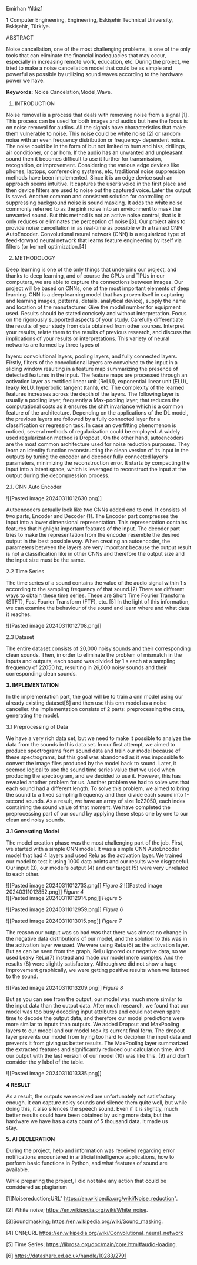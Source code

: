 

Emirhan Yıldız1

**1** Computer Engineering, Engineering, Eskişehir Technical University, Eskişehir, Türkiye.

ABSTRACT

Noise cancellation, one of the most challenging problems, is one of the only tools that can eliminate the financial inadequacies that may occur, especially in increasing remote work, education, etc. During the project, we tried to make a noise cancellation model that could be as simple and powerful as possible by utilizing sound waves according to the hardware power we have.

**Keywords:** Noice Cancelation,Model,Wave.

1. INTRODUCTION

Noise removal is a process that deals with removing noise from a signal [1]. This process can be used for both images and audios but here the focus is on noise removal for audios. All the signals have characteristics that make them vulnerable to noise. This noise could be white noise [2] or random noise with an even frequency distribution or frequency- dependent noise. The noise could be in the form of but not limited to hum and hiss, drillings, air conditioner, or car horn. If the audio has an unwanted and unpleasant sound then it becomes difficult to use it further for transmission, recognition, or improvement. Considering the various edge devices like phones, laptops, conferencing systems, etc, traditional noise suppression methods have been implemented. Since it is an edge device such an approach seems intuitive. It captures the user’s voice in the first place and then device filters are used to noise out the captured voice. Later the output is saved. Another common and consistent solution for controlling or suppressing background noise is sound masking. It adds the white noise commonly referred to as the pink noise into an environment to mask the unwanted sound. But this method is not an active noise control, that is it only reduces or eliminates the perception of noise [3]. Our project aims to provide noise cancellation in as real-time as possible with a trained CNN AutoEncoder. Convolutional neural network (CNN) is a regularized type of feed-forward neural network that learns feature engineering by itself via filters (or kernel) optimization.[4]

2. METHODOLOGY

Deep learning is one of the only things that underpins our project, and thanks to deep learning, and of course the GPUs and TPUs in our computers, we are able to capture the connections between images. Our project will be based on CNNs, one of the most important elements of deep learning. CNN is a deep learning model that has proven itself in capturing and learning images, patterns, details. analytical device), supply the name and location of the manufacturer. Give the model number for equipment used. Results should be stated concisely and without interpretation. Focus on the rigorously supported aspects of your study. Carefully differentiate the results of your study from data obtained from other sources. Interpret your results, relate them to the results of previous research, and discuss the implications of your results or interpretations. This variety of neural networks are formed by three types of

layers: convolutional layers, pooling layers, and fully connected layers. Firstly, filters of the convolutional layers are convolved to the input in a sliding window resulting in a feature map summarizing the presence of detected features in the input. The feature maps are processed through an activation layer as rectified linear unit (ReLU), exponential linear unit (ELU), leaky ReLU, hyperbolic tangent (tanh), etc. The complexity of the learned features increases across the depth of the layers. The following layer is usually a pooling layer, frequently a Max-pooling layer, that reduces the computational costs as it ensures the shift invariance which is a common feature of the architecture. Depending on the applications of the DL model, the previous layers are followed by a fully connected layer for a classification or regression task. In case an overfitting phenomenon is noticed, several methods of regularization could be employed. A widely used regularization method is Dropout . On the other hand, autoencoders are the most common architecture used for noise reduction purposes. They learn an identity function reconstructing the clean version of its input in the outputs by tuning the encoder and decoder fully connected layer’s parameters, minimizing the reconstruction error. It starts by compacting the input into a latent space, which is leveraged to reconstruct the input at the output during the decompression process.

2.1. CNN Auto Encoder

![[Pasted image 20240311012630.png]]

Autoencoders actually look like two CNNs added end to end. It consists of two parts, Encoder and Decoder (1). The Encoder part compresses the input into a lower dimensional representation. This representation contains features that highlight important features of the input. The decoder part tries to make the representation from the encoder resemble the desired output in the best possible way. When creating an autoencoder, the parameters between the layers are very important because the output result is not a classification like in other CNNs and therefore the output size and the input size must be the same.

2.2 Time Series

The time series of a sound contains the value of the audio signal within 1 s according to the sampling frequency of that sound.(2) There are different ways to obtain these time series. These are Short Time Fourier Transform (STFT), Fast Fourier Transform (FTF), etc. [5] In the light of this information, we can examine the behaviour of the sound and learn where and what data it reaches.

![[Pasted image 20240311012708.png]]

2.3 Dataset

The entire dataset consists of 20,000 noisy sounds and their corresponding clean sounds. Then, in order to eliminate the problem of mismatch in the inputs and outputs, each sound was divided by 1 s each at a sampling frequency of 22050 hz, resulting in 26,000 noisy sounds and their corresponding clean sounds.

**3. IMPLEMENTATION**

In the implementation part, the goal will be to train a cnn model using our already existing dataset[6] and then use this cnn model as a noise canceller. the implementation consists of 2 parts: preprocessing the data, generating the model.

3.1 Preprocessing of Data

We have a very rich data set, but we need to make it possible to analyze the data from the sounds in this data set. In our first attempt, we aimed to produce spectrograms from sound data and train our model because of these spectrograms, but this goal was abandoned as it was impossible to convert the image files produced by the model back to sound. Later, it seemed logical to use the sound time series value that we used when producing the spectrogram, and we decided to use it. However, this has revealed another problem for us. Another problem we had to solve was that each sound had a different length. To solve this problem, we aimed to bring the sound to a fixed sampling frequency and then divide each sound into 1-second sounds. As a result, we have an array of size 1x22050, each index containing the sound value of that moment. We have completed the preprocessing part of our sound by applying these steps one by one to our clean and noisy sounds.

**3.1 Generating Model**

The model creation phase was the most challenging part of the job. First, we started with a simple CNN model. It was a simple CNN AutoEncoder model that had 4 layers and used Relu as the activation layer. We trained our model to test it using 1000 data points and our results were disgraceful. Our input (3), our model's output (4) and our target (5) were very unrelated to each other.

![[Pasted image 20240311012733.png]]
                                   *Figure 3*
 ![[Pasted image 20240311012852.png]]
                                   *Figure 4*             
 ![[Pasted image 20240311012914.png]]
                                 *Figure 5*      

![[Pasted image 20240311012959.png]]
                 *Figure 6*

![[Pasted image 20240311013015.png]]
                *Figure 7*

The reason our output was so bad was that there was almost no change in the negative data distributions of our model, and the solution to this was in the activation layer we used. We were using ReLu(6) as the activation layer. But as can be seen from the graph, ReLu ignored our negative data, so we used Leaky ReLu(7) instead and made our model more complex. And the results (8) were slightly satisfactory. Although we did not show a huge improvement graphically, we were getting positive results when we listened to the sound.

![[Pasted image 20240311013209.png]]
                                  *Figure 8*

But as you can see from the output, our model was much more similar to the input data than the output data. After much research, we found that our model was too busy decoding input attributes and could not even spare time to decode the output data, and therefore our model predictions were more similar to inputs than outputs. We added Dropout and MaxPooling layers to our model and our model took its current final form. The dropout layer prevents our model from trying too hard to decipher the input data and prevents it from giving us better results. The MaxPooling layer summarized the extracted features and significantly reduced our calculation time. And our output with the last version of our model (10) was like this. (9) and don’t consider the y label of the table.

![[Pasted image 20240311013335.png]]
  
**4 RESULT**

As a result, the outputs we received are unfortunately not satisfactory enough. It can capture noisy sounds and silence them quite well, but while doing this, it also silences the speech sound. Even if it is slightly, much better results could have been obtained by using more data, but the hardware we have has a data count of 5 thousand data. It made us stay.               

**5. AI DECLERATION**

During the project, help and information was received regarding error notifications encountered in artificial intelligence applications, how to perform basic functions in Python, and what features of sound are available.

While preparing the project, I did not take any action that could be considered as plagiarism

[1]Noisereduction;URL" https://en.wikipedia.org/wiki/Noise_reduction".

[2] White noise; https://en.wikipedia.org/wiki/White_noise.

[3]Soundmasking; https://en.wikipedia.org/wiki/Sound_masking.

[4] CNN;URL https://en.wikipedia.org/wiki/Convolutional_neural_network

[5] Time Series; https://librosa.org/doc/main/core.html#audio-loading.

[6] https://datashare.ed.ac.uk/handle/10283/2791
